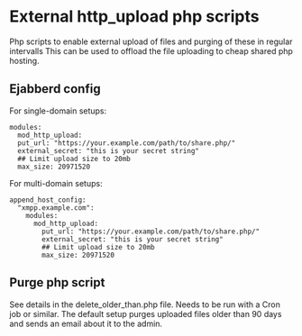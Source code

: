 # External http_upload php scripts
Php scripts to enable external upload of files and purging of these in regular intervalls
This can be used to offload the file uploading to cheap shared php hosting.

## Ejabberd config
For single-domain setups:
```
modules:
  mod_http_upload:
  put_url: "https://your.example.com/path/to/share.php/"
  external_secret: "this is your secret string"
  ## Limit upload size to 20mb
  max_size: 20971520
```
For multi-domain setups:
```
append_host_config:
  "xmpp.example.com":
    modules:
      mod_http_upload:
        put_url: "https://your.example.com/path/to/share.php/"
        external_secret: "this is your secret string"
        ## Limit upload size to 20mb
        max_size: 20971520
```
## Purge php script
See details in the delete_older_than.php file. Needs to be run with a Cron job or similar.
The default setup purges uploaded files older than 90 days and sends an email about it to the admin.

